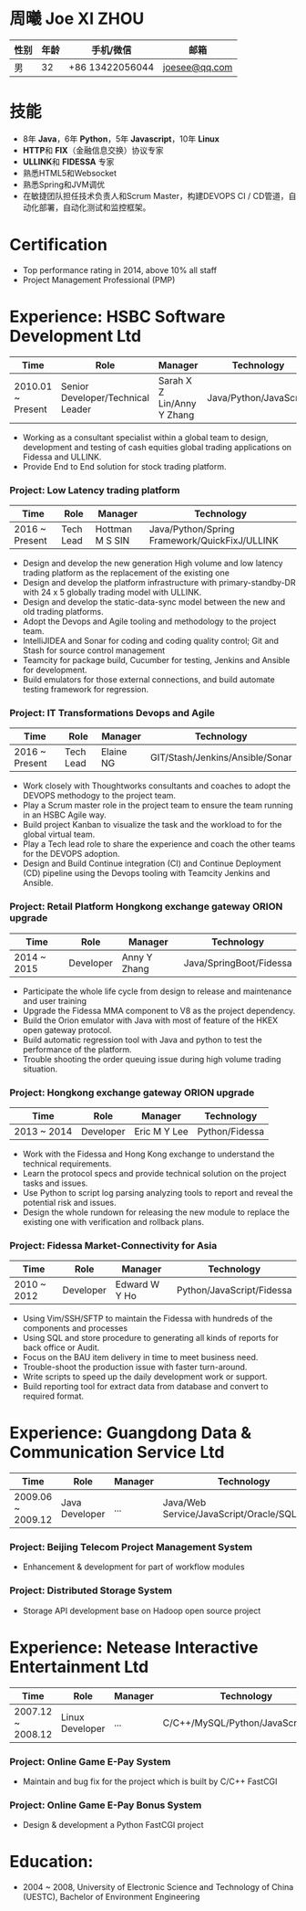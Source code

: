 # 周曦 Joe XI ZHOU
|性别|年龄|手机/微信|邮箱|
|------|---|------|-----|
|男|32|+86 13422056044|joesee@qq.com|

# 技能
* 8年 **Java**，6年 **Python**，5年 **Javascript**，10年 **Linux**
* **HTTP**和 **FIX**（金融信息交换）协议专家
* **ULLINK**和 **FIDESSA** 专家
* 熟悉HTML5和Websocket
* 熟悉Spring和JVM调优
* 在敏捷团队担任技术负责人和Scrum Master，构建DEVOPS CI / CD管道，自动化部署，自动化测试和监控框架。

# Certification
* Top performance rating in 2014, above 10% all staff
* Project Management Professional (PMP)

# Experience: HSBC Software Development Ltd
|Time|Role|Manager|Technology|
|----|----|-------|----------|
|2010.01 ~ Present|Senior Developer/Technical Leader|Sarah X Z Lin/Anny Y Zhang|Java/Python/JavaScript|

* Working as a consultant specialist within a global team to design, development and testing of cash equities global trading applications on Fidessa and ULLINK.
* Provide End to End solution for stock trading platform.

### Project: Low Latency trading platform
|Time|Role|Manager|Technology|
|----|----|-------|----------|
|2016 ~ Present|Tech Lead|Hottman M S SIN|Java/Python/Spring Framework/QuickFixJ/ULLINK|

* Design and develop the new generation High volume and low latency trading platform as the replacement of the existing one
* Design and develop the platform infrastructure with primary-standby-DR with 24 x 5 globally trading model with ULLINK.
* Design and develop the static-data-sync model between the new and old trading platforms.
* Adopt the Devops and Agile tooling and methodology to the project team.
* IntelliJIDEA and Sonar for coding and coding quality control; Git and Stash for source control management
* Teamcity for package build, Cucumber for testing, Jenkins and Ansible for development.
* Build emulators for those external connections, and build automate testing framework for regression.

### Project: IT Transformations Devops and Agile
|Time|Role|Manager|Technology|
|----|----|-------|----------|
|2016 ~ Present|Tech Lead|Elaine NG|GIT/Stash/Jenkins/Ansible/Sonar|

* Work closely with Thoughtworks consultants and coaches to adopt the DEVOPS methodogy to the project team.
* Play a Scrum master role in the project team to ensure the team running in an HSBC Agile way.
* Build project Kanban to visualize the task and the workload to for the global virtual team.
* Play a Tech lead role to share the experience and coach the other teams for the DEVOPS adoption.
* Design and Build Continue integration (CI) and Continue Deployment (CD) pipeline using the Devops tooling with Teamcity Jenkins and Ansible.

### Project: Retail Platform Hongkong exchange gateway ORION upgrade
|Time|Role|Manager|Technology|
|----|----|-------|----------|
|2014 ~ 2015|Developer|Anny Y Zhang|Java/SpringBoot/Fidessa|

* Participate the whole life cycle from design to release and maintenance and user training
* Upgrade the Fidessa MMA component to V8 as the project dependency.
* Build the Orion emulator with Java with most of feature of the HKEX open gateway protocol.
* Build automatic regression tool with Java and python to test the performance of the platform.
* Trouble shooting the order queuing issue during high volume trading situation. 

### Project: Hongkong exchange gateway ORION upgrade
|Time|Role|Manager|Technology|
|----|----|-------|----------|
|2013 ~ 2014|Developer|Eric M Y Lee|Python/Fidessa|

* Work with the Fidessa and Hong Kong exchange to understand the technical requirements.
* Learn the protocol specs and provide technical solution on the project tasks and issues.
* Use Python to script log parsing analyzing tools to report and reveal the potential risk and issues.
* Design the whole rundown for releasing the new module to replace the existing one with verification and rollback plans.

### Project: Fidessa Market-Connectivity for Asia
|Time|Role|Manager|Technology|
|----|----|-------|----------|
|2010 ~ 2012|Developer|Edward W Y Ho|Python/JavaScript/Fidessa|

* Using Vim/SSH/SFTP to maintain the Fidessa with hundreds of the components and processes
* Using SQL and store procedure to generating all kinds of reports for back office or Audit. 
* Focus on the BAU item delivery in time to meet business need.
* Trouble-shoot the production issue with faster turn-around.
* Write scripts to speed up the daily development work or support.
* Build reporting tool for extract data from database and convert to required format.

# Experience: Guangdong Data & Communication Service Ltd
|Time|Role|Manager|Technology|
|----|----|-------|----------|
|2009.06 ~ 2009.12|Java Developer|...|Java/Web Service/JavaScript/Oracle/SQLServer|

### Project: Beijing Telecom Project Management System
* Enhancement & development for part of workflow modules

### Project: Distributed Storage System
* Storage API development base on Hadoop open source project

# Experience: Netease Interactive Entertainment Ltd
|Time|Role|Manager|Technology|
|----|----|-------|----------|
|2007.12 ~ 2008.12|Linux Developer|...|C/C++/MySQL/Python/JavaScript/PHP|

### Project: Online Game E-Pay System
* Maintain and bug fix for the project which is built by C/C++ FastCGI

### Project: Online Game E-Pay Bonus System
* Design & development a Python FastCGI project

# Education:
* 2004 ~ 2008, University of Electronic Science and Technology of China (UESTC), Bachelor of Environment Engineering

